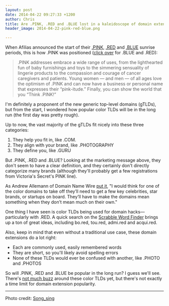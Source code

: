 ```yaml
---
layout: post
date: 2014-04-22 09:27:33 +1200
author: Chris
title: Are .PINK, .RED and .BLUE lost in a kaleidoscope of domain extensions?
header_image: 2014-04-22-pink-red-blue.png

---
```


<!-- excerpt -->

When Afilias announced the start of their [.PINK](https://iwantmyname.com/domains/dot-pink), [.RED](https://iwantmyname.com/domains/dot-red) and [.BLUE](https://iwantmyname.com/domains/dot-blue) sunrise periods, this is how .PINK was positioned ([click over](http://finance.yahoo.com/news/afilias-adds-color-choice-internet-192000232.html) for .BLUE and .RED):

>.PINK addresses embrace a wide range of uses, from the lighthearted fun of baby furnishings and toys to the simmering sensuality of lingerie products to the compassion and courage of cancer caregivers and patients. Young women — and men — of all ages love the optimism of .PINK and can now have a business or personal name that expresses their “pink-itude.” Finally, you can show the world that you “Think .PINK!”

I'm definitely a proponent of the new generic top-level domains (gTLDs), but from the start, I wondered how popular color TLDs will be in the long run (the first day was pretty rough). 

<!-- /excerpt -->

Up to now, the vast majority of the gTLDs fit nicely into these three categories:

1. They help you fit in, like .COM. 
2. They align with your brand, like .PHOTOGRAPHY
3. They define you, like .GURU

But .PINK, .RED and .BLUE? Looking at the marketing message above, they don't seem to have a clear definition, and they certainly don't directly categorize many brands (although they'll probably get a few registrations from Victoria's Secret's PINK line). 

As Andrew Allemann of Domain Name Wire [put it]((http://domainnamewire.com/2014/04/18/afilias-new-top-level-domain-names-have-very-slow-first-day/)), "I would think for one of the color domains to take off they’ll need to get a few key celebrities, star brands, or startups on board. They’ll have to make the domains mean something when they don’t mean much on their own."

One thing I have seen is color TLDs being used for domain hacks—particularly with .RED. A quick search on the [Scrabble Word Finder](http://www.scrabblefinder.com/ends-with/red/) brings up a ton of great ideas, including bo.red, tou.red, admi.red and acqui.red. 

Also, keep in mind that even without a traditional use case, these domain extensions do a lot right:

+ Each are commonly used, easily remembered words 
+ They are short, so you'll likely avoid spelling errors
+ None of these TLDs would ever be confused with another, like .PHOTO and .PHOTOS

So will .PINK, .RED and .BLUE be popular in the long run? I guess we'll see. There's [not much buzz](http://ntldstats.com/tld) around these color TLDs yet, but there's not exactly a time limit for domain extension popularity.

***

Photo credit: [Song_sing](https://www.flickr.com/photos/greenjeans/2152188179/)
